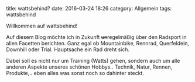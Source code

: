 title: wattsbehind?
date: 2016-03-24 18:26
category: Allgemein
tags: wattsbehind

Willkommen auf wattsbehind!

Auf diesem Blog möchte ich in Zukunft ~~un~~regelmäßig über den Radsport in allen Facetten berichten. Ganz egal ob Mountainbike, Rennrad, Querfeldein, Downhill oder Trial. Hauptsache ein Rad dreht sich.

Dabei soll es nicht nur um Training (Watts) gehen, sondern auch um alle anderen Aspekte unseres schönen Hobbys.. Technik, Natur, Rennen, Produkte,.. eben alles was sonst noch so dahinter steckt.